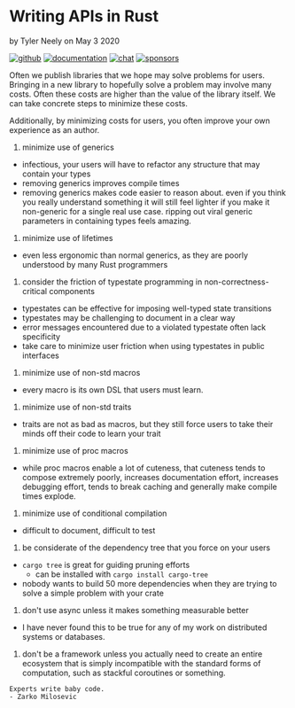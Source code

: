 # Writing APIs in Rust

by Tyler Neely on May 3 2020

[![github](https://img.shields.io/github/stars/spacejam/sled.svg?style=social)](https://github.com/spacejam/sled)
[![documentation](https://docs.rs/sled/badge.svg)](https://docs.rs/sled)
[![chat](https://img.shields.io/discord/509773073294295082.svg?logo=discord)](https://discord.gg/Z6VsXds)
[![sponsors](https://img.shields.io/opencollective/backers/sled)](https://github.com/sponsors/spacejam)

Often we publish libraries that we hope may solve problems for users. Bringing
in a new library to hopefully solve a problem may involve many costs. Often
these costs are higher than the value of the library itself. We can take
concrete steps to minimize these costs.

Additionally, by minimizing costs for users, you often improve your own experience as an author.

1. minimize use of generics
  * infectious, your users will have to refactor any structure that may contain your types
  * removing generics improves compile times
  * removing generics makes code easier to reason about. even if you think you
    really understand something it will still feel lighter if you make it
    non-generic for a single real use case. ripping out viral generic parameters
    in containing types feels amazing.
1. minimize use of lifetimes
  * even less ergonomic than normal generics, as they are poorly understood by many Rust programmers
1. consider the friction of typestate programming in non-correctness-critical components
  * typestates can be effective for imposing well-typed state transitions
  * typestates may be challenging to document in a clear way
  * error messages encountered due to a violated typestate often lack specificity
  * take care to minimize user friction when using typestates in public interfaces
1. minimize use of non-std macros
  * every macro is its own DSL that users must learn.
1. minimize use of non-std traits
  * traits are not as bad as macros, but they still force users to take their minds off their code to learn your trait
1. minimize use of proc macros
  * while proc macros enable a lot of cuteness, that cuteness tends to compose extremely poorly, increases documentation effort, increases debugging effort, tends to break caching and generally make compile times explode.
1. minimize use of conditional compilation
  * difficult to document, difficult to test
1. be considerate of the dependency tree that you force on your users
  * `cargo tree` is great for guiding pruning efforts
    * can be installed with `cargo install cargo-tree`
  * nobody wants to build 50 more dependencies when they are trying to solve a simple problem with your crate
1. don't use async unless it makes something measurable better
  * I have never found this to be true for any of my work on distributed systems or databases.
1. don't be a framework unless you actually need to create an entire ecosystem
  that is simply incompatible with the standard forms of computation, such as
  stackful coroutines or something.

```
Experts write baby code.
- Zarko Milosevic
```
